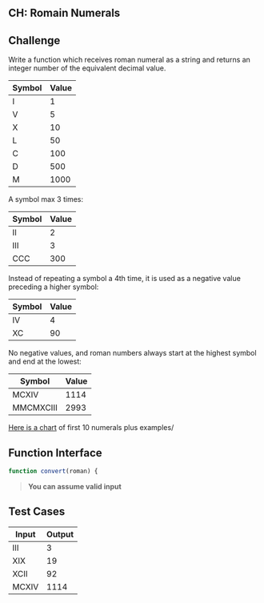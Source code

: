 CH: Romain Numerals
---

## Challenge

Write a function which receives roman numeral as a string and returns an integer number of the equivalent decimal value.

Symbol | Value 
---|---
I | 1     
V | 5     
X | 10    
L | 50    
C | 100   
D | 500   
M | 1000 

A symbol max 3 times:

Symbol | Value
---|---
II     |    2     
III    |    3     
CCC    |    300   

Instead of repeating a symbol a 4th time, it is used as a negative value preceding a higher symbol:

Symbol | Value
---|---
IV |       4     
XC |       90    

No negative values, and roman numbers always start at the highest symbol and end at the lowest:

Symbol | Value
---|---
MCXIV     | 1114  
MMCMXCIII | 2993  

[Here is a chart](https://literacy.kent.edu/Minigrants/Cinci/romanchart.htm) of first 10 numerals plus examples/

## Function Interface

```js
function convert(roman) {
```

> **You can assume valid input**

## Test Cases

Input | Output
---|---
III    | 3
XIX    | 19
XCII   | 92
MCXIV  | 1114
